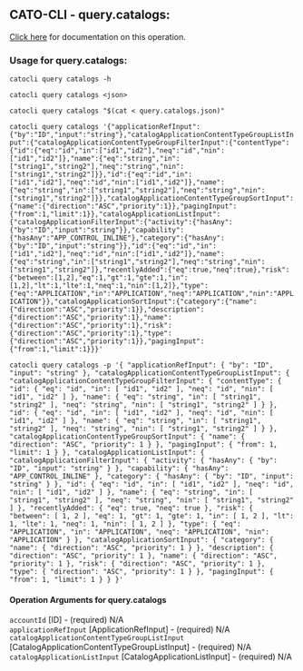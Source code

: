 
## CATO-CLI - query.catalogs:
[Click here](https://api.catonetworks.com/documentation/#query-query.catalogs) for documentation on this operation.

### Usage for query.catalogs:

`catocli query catalogs -h`

`catocli query catalogs <json>`

`catocli query catalogs "$(cat < query.catalogs.json)"`

`catocli query catalogs '{"applicationRefInput":{"by":"ID","input":"string"},"catalogApplicationContentTypeGroupListInput":{"catalogApplicationContentTypeGroupFilterInput":{"contentType":{"id":{"eq":"id","in":["id1","id2"],"neq":"id","nin":["id1","id2"]},"name":{"eq":"string","in":["string1","string2"],"neq":"string","nin":["string1","string2"]}},"id":{"eq":"id","in":["id1","id2"],"neq":"id","nin":["id1","id2"]},"name":{"eq":"string","in":["string1","string2"],"neq":"string","nin":["string1","string2"]}},"catalogApplicationContentTypeGroupSortInput":{"name":{"direction":"ASC","priority":1}},"pagingInput":{"from":1,"limit":1}},"catalogApplicationListInput":{"catalogApplicationFilterInput":{"activity":{"hasAny":{"by":"ID","input":"string"}},"capability":{"hasAny":"APP_CONTROL_INLINE"},"category":{"hasAny":{"by":"ID","input":"string"}},"id":{"eq":"id","in":["id1","id2"],"neq":"id","nin":["id1","id2"]},"name":{"eq":"string","in":["string1","string2"],"neq":"string","nin":["string1","string2"]},"recentlyAdded":{"eq":true,"neq":true},"risk":{"between":[1,2],"eq":1,"gt":1,"gte":1,"in":[1,2],"lt":1,"lte":1,"neq":1,"nin":[1,2]},"type":{"eq":"APPLICATION","in":"APPLICATION","neq":"APPLICATION","nin":"APPLICATION"}},"catalogApplicationSortInput":{"category":{"name":{"direction":"ASC","priority":1}},"description":{"direction":"ASC","priority":1},"name":{"direction":"ASC","priority":1},"risk":{"direction":"ASC","priority":1},"type":{"direction":"ASC","priority":1}},"pagingInput":{"from":1,"limit":1}}}'`

`catocli query catalogs -p '{
    "applicationRefInput": {
        "by": "ID",
        "input": "string"
    },
    "catalogApplicationContentTypeGroupListInput": {
        "catalogApplicationContentTypeGroupFilterInput": {
            "contentType": {
                "id": {
                    "eq": "id",
                    "in": [
                        "id1",
                        "id2"
                    ],
                    "neq": "id",
                    "nin": [
                        "id1",
                        "id2"
                    ]
                },
                "name": {
                    "eq": "string",
                    "in": [
                        "string1",
                        "string2"
                    ],
                    "neq": "string",
                    "nin": [
                        "string1",
                        "string2"
                    ]
                }
            },
            "id": {
                "eq": "id",
                "in": [
                    "id1",
                    "id2"
                ],
                "neq": "id",
                "nin": [
                    "id1",
                    "id2"
                ]
            },
            "name": {
                "eq": "string",
                "in": [
                    "string1",
                    "string2"
                ],
                "neq": "string",
                "nin": [
                    "string1",
                    "string2"
                ]
            }
        },
        "catalogApplicationContentTypeGroupSortInput": {
            "name": {
                "direction": "ASC",
                "priority": 1
            }
        },
        "pagingInput": {
            "from": 1,
            "limit": 1
        }
    },
    "catalogApplicationListInput": {
        "catalogApplicationFilterInput": {
            "activity": {
                "hasAny": {
                    "by": "ID",
                    "input": "string"
                }
            },
            "capability": {
                "hasAny": "APP_CONTROL_INLINE"
            },
            "category": {
                "hasAny": {
                    "by": "ID",
                    "input": "string"
                }
            },
            "id": {
                "eq": "id",
                "in": [
                    "id1",
                    "id2"
                ],
                "neq": "id",
                "nin": [
                    "id1",
                    "id2"
                ]
            },
            "name": {
                "eq": "string",
                "in": [
                    "string1",
                    "string2"
                ],
                "neq": "string",
                "nin": [
                    "string1",
                    "string2"
                ]
            },
            "recentlyAdded": {
                "eq": true,
                "neq": true
            },
            "risk": {
                "between": [
                    1,
                    2
                ],
                "eq": 1,
                "gt": 1,
                "gte": 1,
                "in": [
                    1,
                    2
                ],
                "lt": 1,
                "lte": 1,
                "neq": 1,
                "nin": [
                    1,
                    2
                ]
            },
            "type": {
                "eq": "APPLICATION",
                "in": "APPLICATION",
                "neq": "APPLICATION",
                "nin": "APPLICATION"
            }
        },
        "catalogApplicationSortInput": {
            "category": {
                "name": {
                    "direction": "ASC",
                    "priority": 1
                }
            },
            "description": {
                "direction": "ASC",
                "priority": 1
            },
            "name": {
                "direction": "ASC",
                "priority": 1
            },
            "risk": {
                "direction": "ASC",
                "priority": 1
            },
            "type": {
                "direction": "ASC",
                "priority": 1
            }
        },
        "pagingInput": {
            "from": 1,
            "limit": 1
        }
    }
}'`


#### Operation Arguments for query.catalogs ####

`accountId` [ID] - (required) N/A    
`applicationRefInput` [ApplicationRefInput] - (required) N/A    
`catalogApplicationContentTypeGroupListInput` [CatalogApplicationContentTypeGroupListInput] - (required) N/A    
`catalogApplicationListInput` [CatalogApplicationListInput] - (required) N/A    
